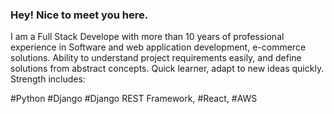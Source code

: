 ### Hey! Nice to meet you here.

I am a Full Stack Develope with more than 10 years of professional experience in Software and web application development, e-commerce solutions. Ability to understand project requirements easily, and define solutions from abstract concepts. Quick learner, adapt to new ideas quickly. 
Strength includes: 

#Python #Django #Django REST Framework, #React, #AWS 

<!--
**enamhasan/enamhasan** is a ✨ _special_ ✨ repository because its `README.md` (this file) appears on your GitHub profile.

Here are some ideas to get you started:

- 🔭 I’m currently working on ...
- 🌱 I’m currently learning ...
- 👯 I’m looking to collaborate on ...
- 🤔 I’m looking for help with ...
- 💬 Ask me about ...
- 📫 How to reach me: ...
- 😄 Pronouns: ...
- ⚡ Fun fact: ...
-->
